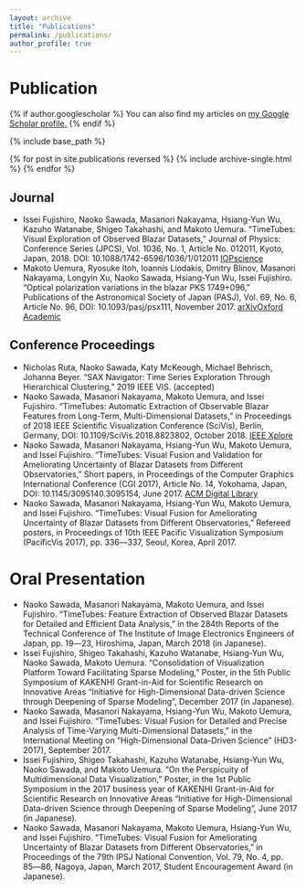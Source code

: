 ```yaml
---
layout: archive
title: "Publications"
permalink: /publications/
author_profile: true
---
```

Publication
======
{% if author.googlescholar %}
  You can also find my articles on <u><a href="{{author.googlescholar}}">my Google Scholar profile</a>.</u>
{% endif %}

{% include base_path %}

{% for post in site.publications reversed %}
  {% include archive-single.html %}
{% endfor %}
## Journal
- Issei Fujishiro, Naoko Sawada, Masanori Nakayama, Hsiang-Yun Wu, Kazuho Watanabe, Shigeo Takahashi, and Makoto Uemura. “TimeTubes: Visual Exploration of Observed Blazar Datasets,” Journal of Physics: Conference Series (JPCS), Vol. 1036, No. 1, Article No. 012011, Kyoto, Japan, 2018. DOI: 10.1088/1742-6596/1036/1/012011 [IOPscience](http://iopscience.iop.org/article/10.1088/1742-6596/1036/1/012011)
- Makoto Uemura, Ryosuke Itoh, Ioannis Liodakis, Dmitry Blinov, Masanori Nakayama, Longyin Xu, Naoko Sawada, Hsiang-Yun Wu, Issei Fujishiro. “Optical polarization variations in the blazar PKS 1749+096,” Publications of the Astronomical Society of Japan (PASJ), Vol. 69, No. 6, Article No. 96, DOI: 10.1093/pasj/psx111, November 2017. [arXiv](https://arxiv.org/abs/1709.02524)[Oxford Academic](https://academic.oup.com/pasj/article/69/6/96/4609697)

## Conference Proceedings
- Nicholas Ruta, Naoko Sawada, Katy McKeough, Michael Behrisch, Johanna Beyer. “SAX Navigator: Time Series Exploration Through Hierarchical Clustering,” 2019 IEEE VIS. (accepted)
- Naoko Sawada, Masanori Nakayama, Makoto Uemura, and Issei Fujishiro. “TimeTubes: Automatic Extraction of Observable Blazar Features from Long-Term, Multi-Dimensional Datasets,” in Proceedings of 2018 IEEE Scientific Visualization Conference (SciVis), Berlin, Germany, DOI: 10.1109/SciVis.2018.8823802, October 2018. [IEEE Xplore](https://ieeexplore.ieee.org/document/8823802)
- Naoko Sawada, Masanori Nakayama, Hsiang-Yun Wu, Makoto Uemura, and Issei Fujishiro. “TimeTubes: Visual Fusion and Validation for Ameliorating Uncertainty of Blazar Datasets from Different Observatories,” Short papers, in Proceedings of the Computer Graphics International Conference (CGI 2017), Article No. 14, Yokohama, Japan, DOI: 10.1145/3095140.3095154, June 2017. [ACM Digital Library](http://dl.acm.org/citation.cfm?id=3095154)
- Naoko Sawada, Masanori Nakayama, Hsiang-Yun Wu, Makoto Uemura, and Issei Fujishiro. “TimeTubes: Visual Fusion for Ameliorating Uncertainty of Blazar Datasets from Different Observatories,” Refereed posters, in Proceedings of 10th IEEE Pacific Visualization Symposium (PacificVis 2017), pp. 336―337, Seoul, Korea, April 2017.

# Oral Presentation
- Naoko Sawada, Masanori Nakayama, Makoto Uemura, and Issei Fujishiro. “TimeTubes: Feature Extraction of Observed Blazar Datasets for Detailed and Efficient Data Analysis,” in the 284th Reports of the Technical Conference of The Institute of Image Electronics Engineers of Japan, pp. 19―23, Hiroshima, Japan, March 2018 (in Japanese).
- Issei Fujishiro, Shigeo Takahashi, Kazuho Watanabe, Hsiang-Yun Wu, Naoko Sawada, Makoto Uemura. “Consolidation of Visualization Platform Toward Facilitating Sparse Modeling,” Poster, in the 5th Public Symposium of KAKENHI Grant-in-Aid for Scientific Research on Innovative Areas “Initiative for High-Dimensional Data-driven Science through Deepening of Sparse Modeling”, December 2017 (in Japanese).
- Naoko Sawada, Masanori Nakayama, Hsiang-Yun Wu, Makoto Uemura, and Issei Fujishiro. “TimeTubes: Visual Fusion for Detailed and Precise Analysis of Time-Varying Multi-Dimensional Datasets,” in the International Meeting on “High-Dimensional Data-Driven Science” (HD3-2017), September 2017.
- Issei Fujishiro, Shigeo Takahashi, Kazuho Watanabe, Hsiang-Yun Wu, Naoko Sawada, and Makoto Uemura. “On the Perspicuity of Multidimensional Data Visualization,” Poster, in the 1st Public Symposium in the 2017 business year of KAKENHI Grant-in-Aid for Scientific Research on Innovative Areas “Initiative for High-Dimensional Data-driven Science through Deepening of Sparse Modeling”, June 2017 (in Japanese).
- Naoko Sawada, Masanori Nakayama, Makoto Uemura, Hsiang-Yun Wu, and Issei Fujishiro. “TimeTubes: Visual Fusion for Ameliorating Uncertainty of Blazar Datasets from Different Observatories,” in Proceedings of the 79th IPSJ National Convention, Vol. 79, No. 4, pp. 85―86, Nagoya, Japan, March 2017, Student Encouragement Award (in Japanese).
